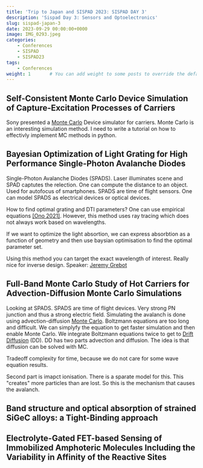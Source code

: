 ```yaml
---
title: 'Trip to Japan and SISPAD 2023: SISPAD DAY 3'
description: 'Sispad Day 3: Sensors and Optoelectronics'
slug: sispad-japan-3
date: 2023-09-29 00:00:00+0000
image: IMG_0293.jpeg
categories:
    - Conferences
    - SISPAD
    - SISPAD23
tags:
    - Conferences
weight: 1       # You can add weight to some posts to override the default sorting (date descending)
---
```


## Self-Consistent Monte Carlo Device Simulation of Capture-Excitation Processes of Carriers

Sony presented a [Monte Carlo](https://en.wikipedia.org/wiki/Monte_Carlo_method) Device simulator for carriers. Monte Carlo is an interesting simulation method. I need to write a tutorial on how to effectivly implement MC methods in python.  

## Bayesian Optimization of Light Grating for High Performance Single-Photon Avalanche Diodes  

Single-Photon Avalanche Diodes (SPADS).
Laser illuminates scene and SPAD captutes the relection. One can compute the distance to an object. Used for autofocus of smartphones. SPADS are time of flight sensors. One can model SPADS as electrical devices or optical devices.

How to find optimal grating and DTI parameters? One can use empirical equations [[Ono 2021]](https://pubmed.ncbi.nlm.nih.gov/34265921/). However, this method uses ray tracing which does not always work based on wavelengths.

If we want to optimize the light absortion, we can express absorbtion as a function of geometry and then use baysian optimisation to find the optimal parameter set.

Using this method you can target the exact wavelength of interest. Really nice for inverse design.
Speaker: [Jeremy Grebot](https://ieeexplore.ieee.org/author/37088547300)

## Full-Band Monte Carlo Study of Hot Carriers for Advection-Diffusion Monte Carlo Simulations  

Looking at SPADS. SPADS are time of flight devices. Very strong PN junction and thus a strong electric field. Simulating the avalanch is done using advection-diffusion [Monte Carlo](https://en.wikipedia.org/wiki/Monte_Carlo_method). Boltzmann equations are too long and difficult. We can simplyfy the equation to get faster simulation and then enable Monte Carlo. We integrate Boltzmann equations twice to get to [Drift Diffusion](https://en.wikipedia.org/wiki/Convection–diffusion_equation) (DD). DD has two parts advection and diffusion. The idea is that diffusion can be solved with MC.

Tradeoff complexity for time, because we do not care for some wave equation results.

Second part is imapct ionisation. There is a sparate model for this. This "creates" more particles than are lost. So this is the mechanism that causes the avalanch.  

## Band structure and optical absorption of strained SiGeC alloys: a Tight-Binding approach



## Electrolyte-Gated FET-based Sensing of Immobilized Amphoteric Molecules Including the Variability in Affinity of the Reactive Sites